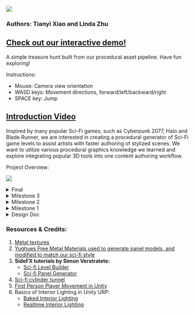 ![](/img/cover.png)

### Authors: Tianyi Xiao and Linda Zhu

## [Check out our interactive demo!](https://jackxty.github.io/Sci-Fi-Corridor-Generator/)
A simple treasure hunt built from our procedural asset pipeline. Have fun exploring!

Instructions:
- Mouse: Camera view orientation
- WASD keys: Movement directions, forward/left/backward/right
- SPACE key: Jump

## [Introduction Video](https://drive.google.com/file/d/11jnbuWwpp6BDBsoZ2qdruYy5CL9W41N9/view?usp=sharing)
Inspired by many popular Sci-Fi games, such as Cyberpunk 2077, Halo and Blade Runner, we are interested in creating a procedural generator of Sci-Fi game levels to assist artists with faster authoring of stylized scenes. We want to utilize various procedural graphics knowledge we learned and explore integrating popular 3D tools into one content authoring workflow.

Project Overview:

![](/img/overview.png)

<details>
  <summary> Final </summary>

## Post Mortem
  In general, we are very satsfied with our project, in terms of both the outcome and the collaboration process. We perfectly followed the planned timeline to work on this project. As a result, we have acheived all of the goals listed in each milestone of our deign doc. Besides finishing our own tasks, we also supported/helped each other on resolving problems and challenges encountered in our own parts, with smooth and effective communication. For future/stretch work, we want to simplify or remove some panel textures so that the environment looks less crowded. Definitely we need to improve on interior lighting within URP. We could add additional visual features (interesting shaders, particle effect, or custom art design) to make our scene more polished in terms of a complete game level. We also wished to be more creative and original in adding our own spin in the art style. Nevertheless, considering a steep learning curve getting familiar with so many powerful features of new 3D software, mainly Houdini, within the time constraint, I believe we have done an excellent job. 

  The houdini assets workflow works out well with Unity, as we anticipated in the beginning after doing some research on the existing procedural references. Although there were compatibility issues of different versions and updates while using Houdini (including Houdini Engine), we are able to find workarounds with our effort. Now we have a deeper understanding in how Houdini work and what it can acheive.

</details>

<details>
  <summary> Milestone 3 </summary>

## Procedural Assets (Continued)
Now we have the backbone of a Houdini panel generator. We can mass-produce walls of different styles by just feeding in different input PSDs. However, for a balanced visual from the artistic perspective, we don't want our modular wall system packed with complicated structures, since we will also use the generator to create doors and ceilings. Moreover, besides psd, we want to support common image formats, e.g. png, jpg/jpeg, and tga as inputs. To fulfill the needs, we repalce the layering part of the panel generator with a simpler logic, while keeping the high and low poly count output subnets for asset optimization. The new layering version produces panels with simpler structures, i.e. fewer layers or less details.

Here's a comparison between the simplified version and the original version:
Door Generator (Simplified)  | Wall Generator (Original)
 ------  | :-----: |
![](/img/milestone3/layering.png) |![](/img/milestone3/psd_layering.png)

Here's the final collection of panel-like assets we used in the scene with their texture on:

![](/img/milestone3/panels.jpg)

*A side note*: When painting the panels, we had to separate out geometry nodes and subnetworks of different structures, at least the base panel, the top panel, and the panel details, to allow Houdini to output the model in separate components. Furthermore, Houdini can only export models in Alembic, FBX and GLTF, but it's easier to work with Substance Painter using OBJs, so we manually converted major walls in Blender.

## Texture Generation
To create textures for procedurally generated models, we use Substance Painter to paint walls and doors with more complex geometry. From there we generate corresponding diffuse and metallic textures for the URP rendering pipeline.

![](/img/milestone3/SP.png)

For plain panels and ground textures, we opt for Substance Designer to modify textures from the [Yughues Material Unity asset package](https://assetstore.unity.com/packages/2d/textures-materials/metals/yughues-free-metal-materials-12949). We altered the source textures to make the color palette match our theme!

![](/img/milestone3/SD.png)

![](/img/milestone3/modified_tex.png)

## Interactive Scene
Finally, we are here to assemble the scene with model prefabs, and add playable features as in an end-to-end game developement cycle!

### Player Physics
We integrated first-person player movement into the scene so that the user can move, jump, look around and trigger objects' behaviors. This is mainly composed of two scripts attached to the `Main Camera` and a capsule game object, aka our player, controlling the camera view/orientation and the player position. 

Inside the corridor, the player can move through cells by sliding doors and collecting treasure boxes. Once you explored a new cell unit, the door you passed will be kept open to mark your path trace. 

We exposed some tunable parameters to allow users to achieve their own desirable physically-based movement.

Doors and Boxes | Movement Parameters
 ------  | :-----: |
![](/img/milestone3/doors.png) | ![](/img/milestone3/player_move.png)

### Dissolve Effect
To enrich the interactivity of the game level, Tianyi implemented a dissolve effect when player gets closer to a box. This shader effect is controlled by a dissolve factor and a noise texture. In fragment shader, the noise texture will be sampled and compared with an increasing dissolve factor, if noise is smaller then it would be alpha-clipped, which looks like being dissolved. To make it visually more prominent, I color the edges white around area where it's nearly but not yet clipped.

![](/img/milestone3/dissolve.png)

### Lighting
The final touch is to make the scene look realistic. We referenced these two tutorials [Realtime Interior Lighting](https://youtu.be/QhVPi1bfVEA?si=MB6LXnGlu5nYlJ1R) and [Baked Interior Lighting](https://youtu.be/_0AEcsyIQzc?si=cqaArDlz5h1sTen6) to utlitize the Unity Universal Render Pipeline (URP) features, along with a mix of post-processing effects.

This is the most difficult part as there're pros and cons of baked and realtime lighting. Baked lighting tends to look more natural than realtime lighting as all the lights blend nicely with the environment. However, with moving objects or in our case, the disappearing teasure box, baked lightmap will leave the box shadow as is after the box is "dissolved." Mixed lighting ameliorates this issue but it leads to another mysterious problem that we couldn't resolve: the ceiling lights (as point lights) blink when the player/camera moves toward them. Since we are newbies to URP lighting, we decided to stick with mixed lighting and play around with the lightmap settings, as we can afford the tradeoff to ensure an overall visual quality.

</details>

<details>
  <summary> Milestone 2 </summary>

## Corridor Map System (Continued)
### Modular Wall
To have modular walls:
- Randomly pick up some walls to replace them with modular wall.
- Subdivide the wall with `Lab Lot Subdivision` and `divide` nodes, then adjust the modular shapes with `fuse`.
- Assign different unity prefab according to the size of wall pieces with `attribcreate`.

**In Houdini**
![](/img/milestone2/modular_wall_houdini.png)
**In Unity**
![](/img/milestone2/modular_wall.png)


### Asset Placement
We want to place assets in the large rooms of the level procedurally. And we want the assets to be placed near the walls, to avoid it block players' way. To implement this:
- Use `PolyExpand2D` node to figure out the large rooms in our level.
- Get area near walls with `PolyExtrude`. Then generate many points with `scatter` in these areas.
- Use `Group` to eliminate points outside the large rooms.
- Assign different unity prefab randomly to remaining points with `attribrandomize`.

**In Houdini**
![](/img/milestone2/asset_houdini.png)
**In Unity**
![](/img/milestone2/asset.png)

Also, we want to place some special asset at the end of each dead end corridor:
- First blast out all edge with concave corner points, which comes from milestone1, out of basic plane shape.
- Try to fuse each edge acoording to the unit size, to get mid point only from the real end, since their width is the unit size. Then eliminate other points at corner.
- Assign unity prefab to remaining points with `attribcreate`.

![](/img/milestone2/door.png)

### Door
Similarly as first part of asset placement, we also want to place doors on the entrance place for large rooms in the level.

- Use the `PolyWire` to get the area near the edge of large rooms. The get cross points between these areas and central lines of the map, where we should place the door.
- Assign unity door prefab to remaining points with `attribcreate`.

**In Houdini**
![](/img/milestone2/door_houdini.png)
**In Unity**
![](/img/milestone2/door.png)


## Procedural Assets - Walls
We followed [this tutorial by Simon Verstratete](https://www.sidefx.com/tutorials/sci-fi-panel-generator/) to design our walls to have 3 layers of structures: a bottom panel, a top panel and panel details. The idea is to have an input image (greyscale or 3-5 tones). In houdini, extract layers based on different brightness or other color thresholds, assign geometries to those layers, and finally assemble them into one model. We want to the artist to have control of the design, i.e. input image, so besides the randomization parameters to tune in our geometry generator they still have the dominant authority.

Below is an example of input image in PSD file (We chose PSD since Photoshop has built-in layers and it happens that Houdini has a `Trace PSD File` to load PSD layers, but we can change it to any image format really).
<p align="left">
  <img src="img/milestone2/panel_psd_1.png" width="300"/>
</p>

|                    **Extracted Layers**              |
| Top Panel       || Bottom Panel           || Details ||
Layer 1  | Layer 2 | Layer 3 | Layer 4       | Layer 5 |
 ------  | :-----: | ------: |  -----------: | ------: |
![](/img/milestone2/layer1.png) | ![](/img/milestone2/layer2.png) | ![](/img/milestone2/layer3.png) | ![](/img/milestone2/layer4.png) | ![](/img/milestone2/layer5.png)

Next, we can work on each individual layer. We start with the panels. Since the Sci-Fi style objects usually appear chunky/bulky/heavy without much delicate curvature, we simply `Thicken` the layers to turn a surface into a polygon, `Transform` the layer polygons mainly to ensure they stack on each other. 

<p align="left">
  <img src="img/milestone2/panels.png" width="300"/>
</p>

Now we have the wall frame ready but they are mostly rectangles which look boring. For the panel details, we want to add more vairations in terms of geometry than just extrusion. Here we used the tiling brick from the LEGO-ifier project as the base model to be `Copy`ed`to Points` at the red dots. I added some randomization in the orientation of the blocks.

In addition to use the texture input, we created another 2 methods to decide where to place the ornaments. The first one uses `ray` tracing. We project rays from vector (0,-1,0), bascially looking down on the base panels, until the ray finds the top surface to collide with. We also use `Remesh to Grid` and `Measure Curvature` to avoid placing objects on any curved edges of the base panels. After we get the clean surface area, we `Scatter` a custom number of points to be the block positions. Changing the seed or the total count will generate more randomization. Lastly, considering that if we have symmetrical panels, we might want to `Mirror` the ornament placement too. After placing the ornaments, we can always adjust their orientations to create more variations.

Below shows how the 3 methods work differently:

Image Input  | Random Positions | Mirroring Positions |
 ------  | :-----: | ------: |
![](/img/milestone2/details1.png) |![](/img/milestone2/details2.png) | ![](/img/milestone2/details3.png) |

This example input image doesn't have line details (only dots) but I want to illustrate how you can use boolean shatter to carve lines out from the base geometry so I made separately a simple cube-based panel and a bezier curve. The logic is as follows:

- `Sweep` the curve with a polygon `Line` in a controlled direction. `PolyExtrue` the surface to have some width.
- In a `For-Each Connected Piece` loop connected to the base panel, use a `Boolean` shatter operation to output an edge gorup of A-B Seams from the extruded curve polygon.
- Use `Poly Bevel` to smooth the carved surfaces.

Boolean Shatter  | Panels with Details
 ------  | :-----: |
![](/img/milestone2/boolean.png) |![](/img/milestone2/panelsDone.png)


To fill out the holes of the bottom panel, we add an array of pipes at the back. Pipes are composed of tubes and rings, the sizes of which can both be configured procedurally and randomly.

<p align="left">
  <img src="img/milestone2/pipes.png" width="300"/>
</p>

Before merging every layer, we tweaked more of the panels by bending them on the lower half.
Bend the Wall  | Final Output
 ------  | :-----: |
![](/img/milestone2/bendWall.png) |![](/img/milestone2/final.png)

Lastly, we created 3 modes of outputs of various polygon count for different needs: preview, highpoly and lowpoly. When we export to FBX and import the model in Unity as environment assets, we chose the lowpoly mode to minimize the package size. The user can choose which level of details when exporting in the menu, along with other parameters to configure the panels.

Menus
Top Panel  | Bottom Panel | Pipes | Advanced/Others |
 ------  | :-----: | ------: | ------: | 
![](/img/milestone2/menu1.png) |![](/img/milestone2/menu2.png) | ![](/img/milestone2/menu3.png) | ![](/img/milestone2/menu4.png) |

### In Unity
Replacing the small wall type in Unity corridor scene with our textured procedural wall model!
![](/img/milestone2/wallUnity.gif)

</details>

<details>
  <summary> Milestone 1 </summary>

## Corridor Map System
### Ground Plane
The main highlight of our project is to generate a corridor scene solely based on an input curve, and the user can customize/ edit the curve nodes to update the map dynamically. So our first task was to tackle the grid-ification of a 3D curve and project that into a 2D plane, aka the corridor map (Figure 1). 

![](/img/milestone1/mapGenDiagram.jpg)
*Figure 1. Corridor Map Generation Workflow*

The process is approximately as following:
  - Use a `Transform` to scale down the input curve in Y so it's flatten onto the x-z plane.
  - Create multiple points on the curve using `Resample` to better grid-ify, i.e. snap the points to the cloest grid, the curve later using `Fuse`.
  - Next we can give the curve some width by `Copy`ing a base grid/square `ToPoints` on the curve.
  - After fusing the tiles into one single object, we `Dissolve` the inner edges and do some other group cleanup to get the final 2D plane. This step we use node functionalities from the SideFX Labs plug-in.

Input | ![](/img/milestone1/inputCurve.png)
---|---
**Gridification** | ![](/img/milestone1/gridifyCurve.png) 
**Tiling** | ![](/img/milestone1/copytoptsGround.png) 
**Grouping** | ![](/img/milestone1/ground.png)


### Corners
Once we have the ground plane, it's convenient to detect the concave (red) and convex (green) corner points (concavity evaluated based on a point of view inside the corridor). The process is as following:
  - Based on the un-dissolved map and base grid's spacing, we can extrude the sides using `PolyExtrude`.
  - Use a `Labs Measure Curvature` node to measure convex and concave curvature values.
  - Extract the corner points using `Blast` nodes.

Tiling | ![](/img/milestone1/copytoptsGround.png)
---|---
**Extrusion & Curvature** | ![](/img/milestone1/measureCurv.png)
**Corner Points** | ![](/img/milestone1/corners.png)

  
### Digital Assets for Unity
This part is the trickiest due to software compatibility. Figuring out the working versions of Houdini, Houdini Engine for Unity, and Unity is necessary for the corridor map exported as a Houdini Digital Asset (.hda file) to be editable inside Unity. To understand the workflow better here's a summary of the roles of each software:

#### Houdini
Where we procedurally generate the map and calculate points necessary for scene assets placement, e.g. points to place floor tiles, long and short wall panels, ceiling pipes, etc. Similar to the algorithm we learned in LEGO-ifier where we calculate the points to place differenty types of blocks.

#### Houdini Engine for Unity
In Houdini, networks of nodes can be easily wrapped up into HDAs then shared with other artists. With the Houdini Engine, these assets can be loaded into the Unity game editor with procedural controls available to artists.

The results can then be further manipulated in Unity. Anytime a parameter is changed on the asset, the Houdini Engine is called upon to "cook" the network of nodes and publish the results to Unity. This allows for deep integration of HDAs into a Unity game development pipeline. The game content is baked out when the game is published.

In short, only with the Untiy plug-in of Houdini Engine installed will we be able to edit the exposed parameters from the node network and dynamically adjust the output INSIDE Unity. In our project, the exposed parameter is the input curve. The user will be able to view, add, or edit any node on the curve to get a desirable corridor system.

#### Unity
The platform that hosts the complex game (or more precisely, 3D content) development pipeline. Since we leverage the heavy computation of points, aka asset positions, using Houdini, the output of the HDA is just a group of plain geometries, e.g. curves, points and quads. To assemble the actual scene with visually pleasing and stylistic 3D models/assets, we assign prefabs to the HDA output inside Unity. This allows artists to quickly populate places alike using the same assets, and freely change/update what prefabs they want to replace at certain places on the map. 

For milestone 1, we are only using native Unity geometries to test our corridor map HDA. Starting from milestone 2 we will create procedurally modeled assets in Houdini and import them into Unity as prefabs to replace the current walls and floor tiles.

Unity Demo |
---|
![](/img/milestone1/unityDemo.gif) | 
**Final Output** |
![](/img/milestone1/unityHDA.png) |


### Walls
We are running ahead of the schedule so we continue on generating different types of walls.
  - Figure out where to place the walls, ceiling tiles and floor tiles (start off with some default prefabs).
</details>

<details>
  <summary> Design Doc </summary>

### Goals
- Create a corridor system as a game level map that connects interior spaces given an input curve.
- The level assets such as panels, doors and decorations will be created in a procedural way using Houdini and then ported into Unity. 
- Assemble the final sci-fi level scene in Unity.
- Stretch goal: make the scene interactable with a frist-person player.

### Inspiration/reference:
![](img/cyberpunk2077.webp) | [Cyberpunk 2077 Art Style](https://www.engadget.com/cyberpunk-2077-review-170013962.html)
---|---
![](/img/halo.jpg) | [Halo 4 Environment Art](https://polycount.com/discussion/159954/the-environment-art-of-halo-4)
![](/img/bladeRunner.jpg) | [Blade Runner Environment Art](https://polycount.com/discussion/193588/blade-runner-2049-memory-lab-environment-art-dump)
![](/img/circuit.png) | [Sci-Fi Circuit Board](https://youtu.be/X7T1NMm5fXw?si=8gHXMNfyAoAtDx7M)
![](/img/scifiLevel.png) | [Sci-Fi Scene in Unreal Engine](https://cubebrush.co/blog/the-making-of-a-sci-fi-corridor-ue4-scene-breakdown)

### Specification:
- Generate the basic structures (corridor map, walls, floor and ceilling) of a game level in Houdini. Integrate these assets into Unity scene.
- Create objects (box, chair, etc.) procedurally for level decoration.
- Create textures for scenes.
- Paint/Populate our levels with textures and objects procedurally.
- Implement some render features in Unity for better visual effects, such as SSAO.
- Simple scripts to make the scene interactable.

### Techniques:
- Houdini VEX scripting and node networks.
- Procedural modelling using shape grammars and possibly L-systems.

- Will rely heavily on the references below:
  - We found a helpful [tutorial](https://www.sidefx.com/tutorials/sci-fi-level-builder/), which we believe could be good guidance for us.
  - This article talks about procedural modelling of a [sci-fi cylinder tunnel](https://polycount.com/discussion/101306/breakdown-of-scifi-cylinder-tunnel).
  - [Similar sci-fi scene assembled in UE4](https://cubebrush.co/blog/the-making-of-a-sci-fi-corridor-ue4-scene-breakdown)

(Edited on 11/20:)
More assets references to check out:
1. https://www.reddit.com/r/Houdini/comments/12eq4gk/scifi_panel_generator_wip/
2. https://www.artstation.com/artwork/r9zRXO 

### Design:
Orange cells are Houdini stages, green cells are Substance Designer/Painter stages and the blue cell is in Unity. We didn't include the stretch goals in the chart, except the procedural modelling of decoration objects, because we want to ensure the completion of the main project.

![](/img/Design%20Doc%20Diagram%20.jpg)

### Timeline:

- Week 1 (milestone 1) [due 11/15]:
  - [x] Build a corridor map given an input curve that connects grids when the curve overlaps (Houdini - Tianyi). 
  - [x] Figure out where the convex and concave corners are on the map to apply appropriate corner geometry (Houdini - Linda).
  - [x] Link Houdini asset output to a Unity scene using the plugin Houdini Engine for Unity (Unity - Linda).

- Week 2:
  - [x] Figure out where to place the walls, ceiling tiles and floor tiles (start off with some default prefabs) (Houdini + Unity - Linda).
  - [X] Start digital assets generation using procedural modelling: doors and wall panels (Houdini - Tianyi).
  - [X] Populate the scene with realistic lighting and other shading effects (Unity - Tianyi). 

- Week 3 (milestone 2) [due 11/27]:
  - [X] Collect/ Create more textures (Online + Substance Designer - Tianyi).
  - [X] Instead of using the same wall/floor/ceiling tiles everywhere, place procedurally generated digital assets with different sizes in the scene (Houdini - Linda).
  - [X] Create more props and room objects, e.g. toolbox, machine, etc., for the scene (Houdini - Linda). 

- Week 4 (final) [due 12/5]:
  - [x] Figure out where to procedurally place the props in the scene, e.g. around the corner or at the end of the corridor (Houdini - Linda). 
  - [X] Decorate the scene by placing props and add other post-processing effects (Unity - Tianyi).
  - [X] Do more testing and fix bugs (Both).
  - [X] Create final renders to showcase and complete README (Both).

</details>

### Resources & Credits:
1. [Metal textures](https://seamless-pixels.blogspot.com/2012/09/free-seamless-metal-textures_28.html)
2. [Yughues Free Metal Materials used to generate panel models, and modified to match our sci-fi style](https://assetstore.unity.com/packages/2d/textures-materials/metals/yughues-free-metal-materials-12949)
3. **SideFX tutorials by Simon Verstratete:**
    -  [Sci-fi Level Builder](https://www.sidefx.com/tutorials/sci-fi-level-builder/)
    -  [Sci-fi Panel Generator](https://www.sidefx.com/tutorials/sci-fi-panel-generator/)
4. [Sci-fi cylinder tunnel](https://polycount.com/discussion/101306/breakdown-of-scifi-cylinder-tunnel)
5. [First Person Player Movement in Unity](https://youtu.be/f473C43s8nE?si=LNNxxxcT9IQ6WuGo)
6. Basics of Interior Lighting in Unity URP:
    - [Baked Interior Lighting](https://youtu.be/_0AEcsyIQzc?si=cqaArDlz5h1sTen6)
    - [Realtime Interior Lighting](https://youtu.be/QhVPi1bfVEA?si=MB6LXnGlu5nYlJ1R)

